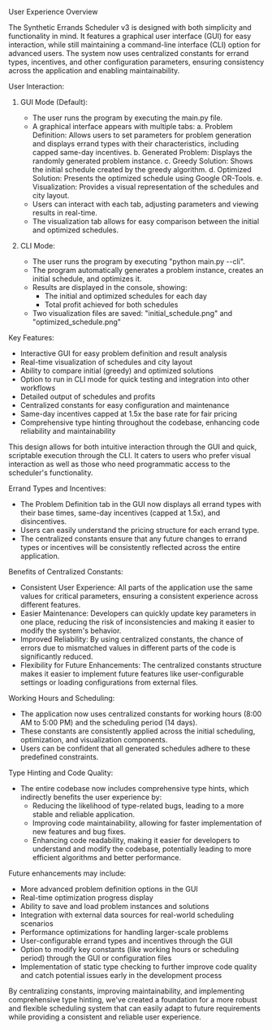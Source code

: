 User Experience Overview

The Synthetic Errands Scheduler v3 is designed with both simplicity and functionality in mind. It features a graphical user interface (GUI) for easy interaction, while still maintaining a command-line interface (CLI) option for advanced users. The system now uses centralized constants for errand types, incentives, and other configuration parameters, ensuring consistency across the application and enabling maintainability.

User Interaction:

1. GUI Mode (Default):
   - The user runs the program by executing the main.py file.
   - A graphical interface appears with multiple tabs:
     a. Problem Definition: Allows users to set parameters for problem generation and displays errand types with their characteristics, including capped same-day incentives.
     b. Generated Problem: Displays the randomly generated problem instance.
     c. Greedy Solution: Shows the initial schedule created by the greedy algorithm.
     d. Optimized Solution: Presents the optimized schedule using Google OR-Tools.
     e. Visualization: Provides a visual representation of the schedules and city layout.
   - Users can interact with each tab, adjusting parameters and viewing results in real-time.
   - The visualization tab allows for easy comparison between the initial and optimized schedules.

2. CLI Mode:
   - The user runs the program by executing "python main.py --cli".
   - The program automatically generates a problem instance, creates an initial schedule, and optimizes it.
   - Results are displayed in the console, showing:
     - The initial and optimized schedules for each day
     - Total profit achieved for both schedules
   - Two visualization files are saved: "initial_schedule.png" and "optimized_schedule.png"

Key Features:
- Interactive GUI for easy problem definition and result analysis
- Real-time visualization of schedules and city layout
- Ability to compare initial (greedy) and optimized solutions
- Option to run in CLI mode for quick testing and integration into other workflows
- Detailed output of schedules and profits
- Centralized constants for easy configuration and maintenance
- Same-day incentives capped at 1.5x the base rate for fair pricing
- Comprehensive type hinting throughout the codebase, enhancing code reliability and maintainability

This design allows for both intuitive interaction through the GUI and quick, scriptable execution through the CLI. It caters to users who prefer visual interaction as well as those who need programmatic access to the scheduler's functionality.

Errand Types and Incentives:
- The Problem Definition tab in the GUI now displays all errand types with their base times, same-day incentives (capped at 1.5x), and disincentives.
- Users can easily understand the pricing structure for each errand type.
- The centralized constants ensure that any future changes to errand types or incentives will be consistently reflected across the entire application.

Benefits of Centralized Constants:
- Consistent User Experience: All parts of the application use the same values for critical parameters, ensuring a consistent experience across different features.
- Easier Maintenance: Developers can quickly update key parameters in one place, reducing the risk of inconsistencies and making it easier to modify the system's behavior.
- Improved Reliability: By using centralized constants, the chance of errors due to mismatched values in different parts of the code is significantly reduced.
- Flexibility for Future Enhancements: The centralized constants structure makes it easier to implement future features like user-configurable settings or loading configurations from external files.

Working Hours and Scheduling:
- The application now uses centralized constants for working hours (8:00 AM to 5:00 PM) and the scheduling period (14 days).
- These constants are consistently applied across the initial scheduling, optimization, and visualization components.
- Users can be confident that all generated schedules adhere to these predefined constraints.

Type Hinting and Code Quality:
- The entire codebase now includes comprehensive type hints, which indirectly benefits the user experience by:
  - Reducing the likelihood of type-related bugs, leading to a more stable and reliable application.
  - Improving code maintainability, allowing for faster implementation of new features and bug fixes.
  - Enhancing code readability, making it easier for developers to understand and modify the codebase, potentially leading to more efficient algorithms and better performance.

Future enhancements may include:
- More advanced problem definition options in the GUI
- Real-time optimization progress display
- Ability to save and load problem instances and solutions
- Integration with external data sources for real-world scheduling scenarios
- Performance optimizations for handling larger-scale problems
- User-configurable errand types and incentives through the GUI
- Option to modify key constants (like working hours or scheduling period) through the GUI or configuration files
- Implementation of static type checking to further improve code quality and catch potential issues early in the development process

By centralizing constants, improving maintainability, and implementing comprehensive type hinting, we've created a foundation for a more robust and flexible scheduling system that can easily adapt to future requirements while providing a consistent and reliable user experience.